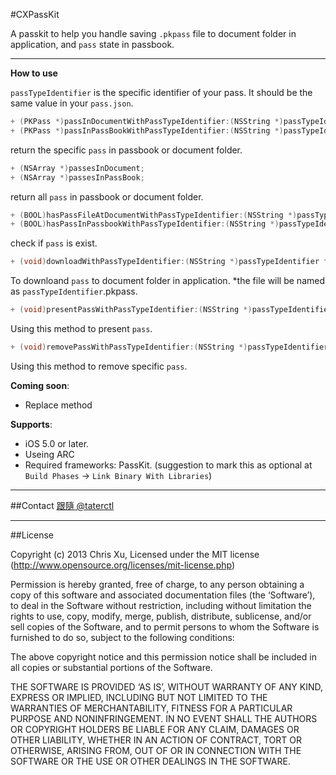 #CXPassKit

A passkit to help you handle saving `.pkpass` file to document folder in application, and `pass` state in passbook.

---
**How to use**

`passTypeIdentifier` is the specific identifier of your pass. It should be the same value in your `pass.json`.

```Objective-C
+ (PKPass *)passInDocumentWithPassTypeIdentifier:(NSString *)passTypeIdentifier;
+ (PKPass *)passInPassBookWithPassTypeIdentifier:(NSString *)passTypeIdentifier;
```

return the specific `pass` in passbook or document folder.

```Objective-C
+ (NSArray *)passesInDocument;
+ (NSArray *)passesInPassBook;
```

return all `pass` in passbook or document folder.

```Objective-C
+ (BOOL)hasPassFileAtDocumentWithPassTypeIdentifier:(NSString *)passTypeIdentifier;
+ (BOOL)hasPassInPassbookWithPassTypeIdentifier:(NSString *)passTypeIdentifier;
```

check if `pass` is exist.


```Objective-C
+ (void)downloadWithPassTypeIdentifier:(NSString *)passTypeIdentifier fromURL:(NSURL *)url completionBlock:(downloadCompletionBlock)block;
```

To downloand `pass` to document folder in application.
*the file will be named as `passTypeIdentifier`.pkpass.

```Objective-C
+ (void)presentPassWithPassTypeIdentifier:(NSString *)passTypeIdentifier delegateViewController:(UIViewController *)delegateVC completionBlock:(presentCompletionBlock)block;
```

Using this method to present `pass`.

```Objective-C
+ (void)removePassWithPassTypeIdentifier:(NSString *)passTypeIdentifier;
```

Using this method to remove specific `pass`.

**Coming soon**:

* Replace method

**Supports**:
* iOS 5.0 or later.
* Useing ARC
* Required frameworks: PassKit. (suggestion to mark this as optional at  `Build Phases` -> `Link Binary With Libraries`)


---
##Contact
<a href="https://twitter.com/taterctl" class="twitter-follow-button" data-show-count="ture" data-lang="zh-tw">跟隨 @taterctl</a>
<script>!function(d,s,id){var js,fjs=d.getElementsByTagName(s)[0],p=/^http:/.test(d.location)?'http':'https';if(!d.getElementById(id)){js=d.createElement(s);js.id=id;js.src=p+'://platform.twitter.com/widgets.js';fjs.parentNode.insertBefore(js,fjs);}}(document, 'script', 'twitter-wjs');</script>

---
##License

Copyright (c) 2013 Chris Xu, Licensed under the MIT license (http://www.opensource.org/licenses/mit-license.php)

Permission is hereby granted, free of charge, to any person obtaining a copy of this software and associated documentation files (the ‘Software’), to deal in the Software without restriction, including without limitation the rights to use, copy, modify, merge, publish, distribute, sublicense, and/or sell copies of the Software, and to permit persons to whom the Software is furnished to do so, subject to the following conditions:

The above copyright notice and this permission notice shall be included in all copies or substantial portions of the Software.

THE SOFTWARE IS PROVIDED ‘AS IS’, WITHOUT WARRANTY OF ANY KIND, EXPRESS OR IMPLIED, INCLUDING BUT NOT LIMITED TO THE WARRANTIES OF MERCHANTABILITY, FITNESS FOR A PARTICULAR PURPOSE AND NONINFRINGEMENT. IN NO EVENT SHALL THE AUTHORS OR COPYRIGHT HOLDERS BE LIABLE FOR ANY CLAIM, DAMAGES OR OTHER LIABILITY, WHETHER IN AN ACTION OF CONTRACT, TORT OR OTHERWISE, ARISING FROM, OUT OF OR IN CONNECTION WITH THE SOFTWARE OR THE USE OR OTHER DEALINGS IN THE SOFTWARE.